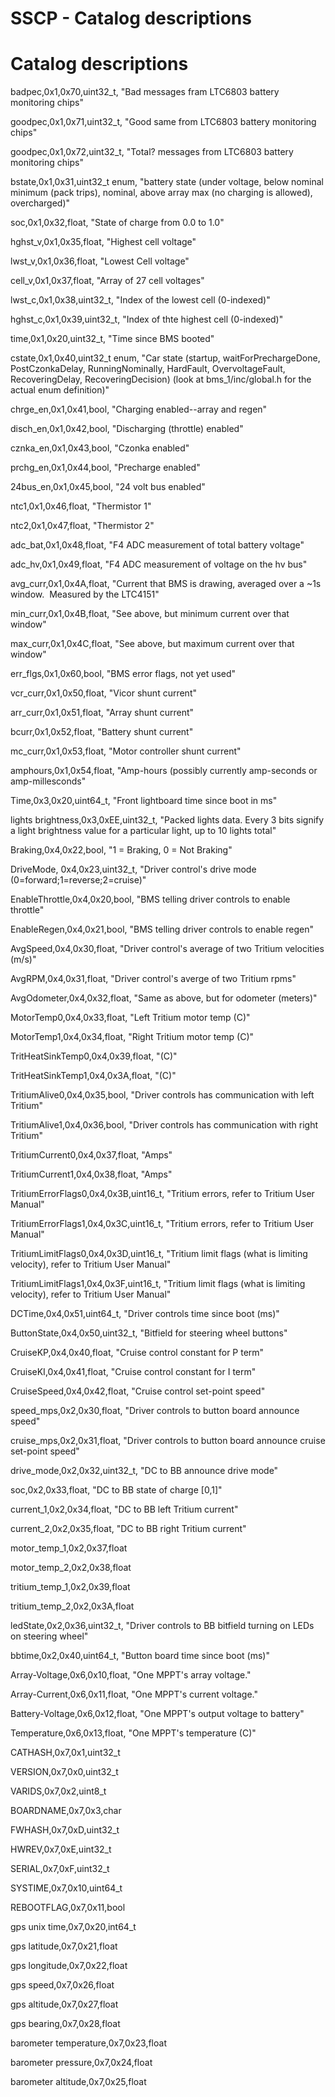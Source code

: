# SSCP - Catalog descriptions

# Catalog descriptions

badpec,0x1,0x70,uint32_t, "Bad messages fram LTC6803 battery monitoring chips"

goodpec,0x1,0x71,uint32_t, "Good same from LTC6803 battery monitoring chips"

goodpec,0x1,0x72,uint32_t, "Total? messages from LTC6803 battery monitoring chips"

bstate,0x1,0x31,uint32_t enum, "battery state (under voltage, below nominal minimum (pack trips), nominal, above array max (no charging is allowed), overcharged)"

soc,0x1,0x32,float, "State of charge from 0.0 to 1.0"

hghst_v,0x1,0x35,float, "Highest cell voltage"

lwst_v,0x1,0x36,float, "Lowest Cell voltage"

cell_v,0x1,0x37,float, "Array of 27 cell voltages"

lwst_c,0x1,0x38,uint32_t, "Index of the lowest cell (0-indexed)"

hghst_c,0x1,0x39,uint32_t, "Index of thte highest cell (0-indexed)"

time,0x1,0x20,uint32_t, "Time since BMS booted"

cstate,0x1,0x40,uint32_t enum, "Car state (startup, waitForPrechargeDone, PostCzonkaDelay, RunningNominally, HardFault, OvervoltageFault, RecoveringDelay, RecoveringDecision) (look at bms_1/inc/global.h for the actual enum definition)"

chrge_en,0x1,0x41,bool, "Charging enabled--array and regen"

disch_en,0x1,0x42,bool, "Discharging (throttle) enabled"

cznka_en,0x1,0x43,bool, "Czonka enabled"

prchg_en,0x1,0x44,bool, "Precharge enabled"

24bus_en,0x1,0x45,bool, "24 volt bus enabled"

ntc1,0x1,0x46,float, "Thermistor 1"

ntc2,0x1,0x47,float, "Thermistor 2"

adc_bat,0x1,0x48,float, "F4 ADC measurement of total battery voltage"

adc_hv,0x1,0x49,float, "F4 ADC measurement of voltage on the hv bus"

avg_curr,0x1,0x4A,float, "Current that BMS is drawing, averaged over a ~1s window.  Measured by the LTC4151"

min_curr,0x1,0x4B,float, "See above, but minimum current over that window"

max_curr,0x1,0x4C,float, "See above, but maximum current over that window"

err_flgs,0x1,0x60,bool, "BMS error flags, not yet used"

vcr_curr,0x1,0x50,float, "Vicor shunt current"

arr_curr,0x1,0x51,float, "Array shunt current"

bcurr,0x1,0x52,float, "Battery shunt current"

mc_curr,0x1,0x53,float, "Motor controller shunt current"

amphours,0x1,0x54,float, "Amp-hours (possibly currently amp-seconds or amp-millesconds"

Time,0x3,0x20,uint64_t, "Front lightboard time since boot in ms"

lights brightness,0x3,0xEE,uint32_t, "Packed lights data. Every 3 bits signify a light brightness value for a particular light, up to 10 lights total"

Braking,0x4,0x22,bool, "1 = Braking, 0 = Not Braking"

DriveMode, 0x4,0x23,uint32_t, "Driver control's drive mode (0=forward;1=reverse;2=cruise)"

EnableThrottle,0x4,0x20,bool, "BMS telling driver controls to enable throttle"

EnableRegen,0x4,0x21,bool, "BMS telling driver controls to enable regen"

AvgSpeed,0x4,0x30,float, "Driver control's average of two Tritium velocities (m/s)"

AvgRPM,0x4,0x31,float, "Driver control's averge of two Tritium rpms"

AvgOdometer,0x4,0x32,float, "Same as above, but for odometer (meters)"

MotorTemp0,0x4,0x33,float, "Left Tritium motor temp (C)"

MotorTemp1,0x4,0x34,float, "Right Tritium motor temp (C)"

TritHeatSinkTemp0,0x4,0x39,float, "(C)"

TritHeatSinkTemp1,0x4,0x3A,float, "(C)"

TritiumAlive0,0x4,0x35,bool, "Driver controls has communication with left Tritium"

TritiumAlive1,0x4,0x36,bool, "Driver controls has communication with right Tritium"

TritiumCurrent0,0x4,0x37,float, "Amps"

TritiumCurrent1,0x4,0x38,float, "Amps"

TritiumErrorFlags0,0x4,0x3B,uint16_t, "Tritium errors, refer to Tritium User Manual"

TritiumErrorFlags1,0x4,0x3C,uint16_t, "Tritium errors, refer to Tritium User Manual"

TritiumLimitFlags0,0x4,0x3D,uint16_t, "Tritium limit flags (what is limiting velocity), refer to Tritium User Manual"

TritiumLimitFlags1,0x4,0x3F,uint16_t, "Tritium limit flags (what is limiting velocity), refer to Tritium User Manual"

DCTime,0x4,0x51,uint64_t, "Driver controls time since boot (ms)"

ButtonState,0x4,0x50,uint32_t, "Bitfield for steering wheel buttons"

CruiseKP,0x4,0x40,float, "Cruise control constant for P term"

CruiseKI,0x4,0x41,float, "Cruise control constant for I term"

CruiseSpeed,0x4,0x42,float, "Cruise control set-point speed"

speed_mps,0x2,0x30,float, "Driver controls to button board announce speed"

cruise_mps,0x2,0x31,float, "Driver controls to button board announce cruise set-point speed"

drive_mode,0x2,0x32,uint32_t, "DC to BB announce drive mode"

soc,0x2,0x33,float, "DC to BB state of charge [0,1]"

current_1,0x2,0x34,float, "DC to BB left Tritium current"

current_2,0x2,0x35,float, "DC to BB right Tritium current"

motor_temp_1,0x2,0x37,float

motor_temp_2,0x2,0x38,float

tritium_temp_1,0x2,0x39,float

tritium_temp_2,0x2,0x3A,float

ledState,0x2,0x36,uint32_t, "Driver controls to BB bitfield turning on LEDs on steering wheel"

bbtime,0x2,0x40,uint64_t, "Button board time since boot (ms)"

Array-Voltage,0x6,0x10,float, "One MPPT's array voltage."

Array-Current,0x6,0x11,float, "One MPPT's current voltage."

Battery-Voltage,0x6,0x12,float, "One MPPT's output voltage to battery"

Temperature,0x6,0x13,float, "One MPPT's temperature (C)"

CATHASH,0x7,0x1,uint32_t

VERSION,0x7,0x0,uint32_t

VARIDS,0x7,0x2,uint8_t

BOARDNAME,0x7,0x3,char

FWHASH,0x7,0xD,uint32_t

HWREV,0x7,0xE,uint32_t

SERIAL,0x7,0xF,uint32_t

SYSTIME,0x7,0x10,uint64_t

REBOOTFLAG,0x7,0x11,bool

gps unix time,0x7,0x20,int64_t

gps latitude,0x7,0x21,float

gps longitude,0x7,0x22,float

gps speed,0x7,0x26,float

gps altitude,0x7,0x27,float

gps bearing,0x7,0x28,float

barometer temperature,0x7,0x23,float

barometer pressure,0x7,0x24,float

barometer altitude,0x7,0x25,float

